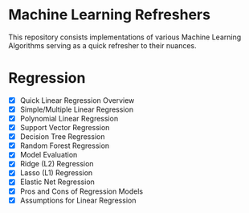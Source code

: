 # Machine Learning Refreshers

This repository consists implementations of various Machine Learning Algorithms serving as a quick refresher to their nuances.

# Regression

- [x] Quick Linear Regression Overview
- [x] Simple/Multiple Linear Regression 
- [x] Polynomial Linear Regression
- [x] Support Vector Regression
- [x] Decision Tree Regression
- [x] Random Forest Regression
- [x] Model Evaluation
- [x] Ridge (L2) Regression
- [x] Lasso (L1) Regression
- [x] Elastic Net Regression
- [x] Pros and Cons of Regression Models
- [x] Assumptions for Linear Regression